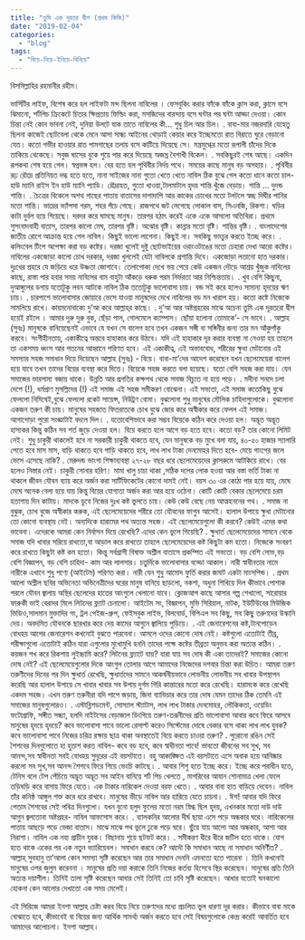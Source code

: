 ```yaml
---
title: "তুমি এক দূরতর দ্বীপ (প্রথম কিস্তি)"
date: "2019-02-04"
categories: 
  - "blog"
tags: 
  - "বিয়ে-নিয়ে-ইনিয়ে-বিনিয়ে"
---
```


বিসমিল্লাহির রহমানীর রহীম।

ভার্সিটির লাইফ, বিশেষ করে হল লাইফটা মন্দ ছিলনা নাবিলের । ফেসবুকিং করার ফাঁকে ফাঁকে ক্লাস করা, ক্লাসে বসে ঝিমানো, শর্টপিচ ক্রিকেটে চিতার ক্ষিপ্রতায় ফিল্ডিং করা, মসজিদের বারন্দায় বসে ঘন্টার পর ঘন্টা আড্ডা দেওয়া। কোন চিন্তা নেই কোন ভাবনা নেই, দুনিয়া উলটে যাক তাতে নাবিলের কী... শুধু চিল আর চিল। . বাবা-মার নজরদারি যেহেতু ছিলনা কাজেই ছোটবেলা থেকে মেনে আসা সান্ধ্য আইনের থোড়াই কেয়ার করে ইচ্ছেমতো রাত বিরাতে ঘুরে বেড়ানো যেত। কতো গভীর হাওয়ার রাত পামগাছের তলায় বসে কাটিয়ে দিয়েছে সে। মন্ত্রমুগ্ধের মতো রূপালী চাঁদের দিকে তাকিয়ে থেকেছে। সবুজ ঘাসের বুকে শুয়ে পার করে দিয়েছে অজস্র বৈশাখী বিকেল। . সবকিছুরই শেষ আছে। একদিন রূপকথা শেষ হয়ে গেল। স্বপ্নভঙ্গ হল। বের হতে হল পৃথিবীর নির্দয় পথে। সময়ের কাছে মানুষ বড় অসহায়। . পৃথিবীর রূঢ় রৌদ্রে প্রতিনিয়ত দগ্ধ হতে হতে, নানা সাইজের নানা গুতো খেতে খেতে নাবিল ঠিক বুঝে গেল কতো ধানে কতো চাল- হাউ ম্যানি রাইস ইন হাউ ম্যানি প্যাডি। রৌদ্রাহত, গুতো খাওয়া,টালমাটাল হৃদয় শান্তি খুঁজে বেড়ায়। শান্তি ... দুদন্ড শান্তি। . চৈত্রের বিকেলে অশত্থ গাছের পাতায় বাতাসের দাপাদাপি আর কাকের চোখের মতো টলটলে স্বচ্ছ দিঘীর পানির মতো শান্তি। ভাদ্রের ভ্যাঁপসা গরম, শহর পঁচে গেছে। রাজপথে জট লেগেছে লোকাল বাস, সিএনজি, রিকশা। ঘড়ির কাটা দুর্বল হয়ে গিয়েছে। দরদর করে ঘামছে মানুষ। তারপর হঠাৎ করেই একে একে আসলো অতিথিরা। প্রথমে সুসংবাদবাহী বাতাস, তারপর কালো মেঘ, তারপর বৃষ্টি। অঝোর বৃষ্টি। কান্নার মতো বৃষ্টি। শান্তির বৃষ্টি। . বাংলাদেশের জাতীয় রোগে আক্রান্ত হয়ে গেল নাবিল। কিছুই ভালো লাগেনা। কিছুই না। সবকিছু ভাংচুর করতে ইচ্ছে করে। . কলিংবেল টিপে অপেক্ষা করা বড় কষ্টের। দরজা খুলেই দুষ্টু ছোটভাইয়ের ওরাংওটাঙের মতো চেহারা দেখা আরো কষ্টের। নাবিলের একজোড়া কালো চোখ দরকার, দরজা খুললেই যেটা নাবিলকে প্রশান্তি দিবে। একজোড়া লতানো হাত দরকার। দুঃখের প্রহরে যে জড়িয়ে ধরে উষ্ণতা জোগাবে। তেলাপোকা দেখে ভয় পেয়ে কেউ একজন দৌড়ে আশ্রয় খুঁজুক নাবিলের কাছে, রাস্তা পার হবার সময় নাবিলের বাম বাহুটা আঁকড়ে ধরুক পরম নির্ভরতা আর নিশ্চিন্ততায়। . খুব বেশি কিছুনা, দুআঙ্গুলের ডগায় যতোটুকু লবন আটকে নাবিল ঠিক ততোটুকু ভালোবাসা চায়। বন্ড সই করে হলেও সামান্য হৃদয়ের ঋণ চায়। . চারপাশে ভালোবাসার জোয়ারে ভেসে যাওয়া মানুষদের দেখে নাবিলের বড় মন খারাপ হয়। কতো কষ্টে নিজেকে সামলিয়ে রাখে। কায়মনোবাক্যে দু’আ করে আল্লাহ্‌র কাছে। . দু’আ আর অষ্টপ্রহরের মাঝে অচেনা তুমি এক দূরতরো দ্বীপ হয়েই রইলে । আমার দুরু দুরু বুক, ছেঁড়া পাল, গোলমেলে ক্যাম্পাস। ছোঁয়া হলোনা তোমাকে’- সে ভাবে। . আল্লাহ (সুবঃ) মানুষকে বানিয়েছেনই এভাবে যে যখন সে বালেগ হবে তখন একজন সঙ্গী বা সঙ্গিনীর জন্য তার মন আঁকুপাঁকু করবে। সংগীহীনতায়, একাকীত্বে অন্তরে হাহাকার করে উঠবে। যদি এই হাহাকার দূর করার ব্যবস্থা না নেওয়া হয় তাহলে তা একসময় ধ্বংস আর পতনের আহ্বানে পরিণত হবে। এই একাকীত্ব, এই অভাববোধ, শরীরের ক্ষুধা মেটানোর এই সমস্যার সহজ সমাধান দিয়ে দিয়েছেন আল্লাহ (সুবঃ) - বিয়ে। বাবা-মা’দের আদেশ করেছেন যখন ছেলেমেয়েরা বালেগ হয়ে যাবে তখন তাদের বিয়ের ব্যবস্থা করে দিতে। বিয়েকে সহজ করতে বলা হয়েছে। যতো বেশি সহজ করা যায়। যেন সমাজের ভারসাম্য বজায় থাকে। উন্নতি আর প্রগতির কক্ষপথ থেকে সমাজ বিচ্যুত না হয়ে পড়ে। . মদীনা সনদে চলা দেশে (!), ধর্মপ্রাণ মুসল্লিদের (!) এই সমাজ এই সহজ সমীকরণ বোঝেনা। এই সভ্যতা, এই সমাজ কতোকিছু বুঝে ফেললো নিমিষেই,বুঝে ফেললো রকেট সায়েন্স, নিউট্রণ বোমা। বুঝলোনা শুধু মানুষের মৌলিক চাহিদাগুলোকে। বুঝলোনা একজন তরুণ কী চায়। মানুষের সহজাত ফিতরাতকে চোখ বুঝে জোর করে অস্বীকার করে ফেলল এই সমাজ। আগাগোড়া পুরো সংজ্ঞাটাই বদলে দিল। . যতোবেশিভাবে করা সম্ভব বিয়েকে কঠিন করে দেওয়া হল। অদ্ভূত অদ্ভূত হাস্যকর কিন্তু কঠিন সব শর্ত জুড়ে দেওয়া হল। বিয়ে করতে হলে আগে বড় হতে হবে। কতো বড়? তার কোনো লিমিট নেই। শুধু চাকুরী থাকলেই হবে না সরকারী চাকুরী থাকতে হবে, যেন মানুষকে বড় মুখে বলা যায়, ৪০-৫০ হাজার স্যালারি পেতে হবে মাস মাস, বাড়ি থাকতে হবে গাড়ি থাকতে হবে, লাখ লাখ টাকা দেনমোহর দিতে হবে- মেয়ে গাংগের জলে ভেসে এসেছে নাকি? . মেরুদন্ড ভাংগা শিক্ষাব্যবস্থা ২৭-২৮ বছর ধরে ছেলেমেয়েদের ক্লাসরুমে আটকিয়ে রাখে। বের হলেও নিস্তার নেই। চাকুরী সোনার হরিণ। মামা খালু চাচা থাকা ,সঠিক দলের লোক হওয়া আর বস্তা ভর্তি টাকা না থাকলে জীবন যৌবন ব্যায় করে অর্জন করা সার্টিফিকেটের কোনো দামই নেই। বয়স ৩০ এর কোঠা পার হয়ে যায়, মেঘে মেঘে অনেক বেলা হয়ে যায় কিন্তু বিয়ের যোগ্যতা অর্জন করা আর হয়ে ওঠেনা। কোটি কোটি বেকার ছেলেমেয়ে চরম হতাশায় দিন কাটায়। মাদকে ডুবে নিজের দুঃখ কষ্ট ভুলতে চায়। কেউ কেউ বেছে নেয় আত্মহননের পথ। . সমাজ না বুঝুক, চোখ বুজে অস্বীকার করুক, এই ছেলেমেয়েদের শরীরে তো যৌবনের ফাগুন আসেই। হালাল উপায়ে ক্ষুধা মেটানোর তো কোনো ব্যবস্থায় নেই। অন্যদিকে হারামের পথ অত্যন্ত সহজ। এই ছেলেমেয়েগুলো কী করবে? কেউই এদের কথা ভাবেনা। এদেরকে আমরা কেন নির্বাসন দিয়ে রেখেছি? এদের কেন ভুলে গিয়েছি? . ক্ষুধার্ত ছেলেমেয়েদের সামনে থেকে সমাজ যদি খাবার সরিয়ে রাখতো,বা আড়াল করে রাখতো তাহলে ছেলেমেয়েদের কষ্ট কিছুটা কম হতো। নিজেকে সংবরণ করে রাখতে কিছুটা কষ্ট কম হতো। কিন্তু সর্বগ্রাসী বিষাক্ত অশ্লীল বাতাসে প্রকম্পিত এই সভ্যতা। বড় বেশি লোভ,বড় বেশি বিজ্ঞাপন, বড় বেশি চাহিদা- কাম আর লালসার। চতুর্দিকে ভালোবাসার বড্ডো আকাল। নারী স্বাধীনতার নামে নারীকে এখানে শুধু পণ্যে (আইটেম) পরিণত করা। নারী যেন শুধু আমোদ ফুর্তি করার জমাট একটা মাংসপিন্ড। . প্রথম আলো অশ্লীল ছবির অভিনেতা অভিনেত্রীদের ঘরের মানুষ বানিয়ে ছাড়লো, নকশা, অধুনা শিখিয়ে দিল কীভাবে পোশাক পরলে যৌবন জ্বালায় অস্থির ছেলেদের হাতের আংগুলে খেলানো যাবে। ক্লোজআপ কাছে আসার গল্প শেখালো, সারোয়ার ফারুকী ভাই বেরাদর মিলে লিটনের ফ্ল্যাট চেনালো। আইটেম সং, বিজ্ঞাপন, মুভি সিরিয়াল, নাটক, ইউটিউবের মিউজিক ভিডিও,সালমান মুক্তাদির গং, ট্রল পেইজ-গ্রুপ, ফেইসবুক লাইভ, বিলবোর্ড, বিপিএল সব কিছু, সব কিছু তরুণদের উস্কানি দেয়। অবদমিত যৌবনকে ছারখার করে দেয় কামের আগুনে জ্বালিয়ে পুড়িয়ে। . এই জেনারেশনের কষ্ট,টানপোড়েন বোধহয় আগের জেনারেশন কখনোই বুঝতে পারবেনা। আসলে ওদের কোনো দোষ নেই। কষ্টগুলো এতোটাই তীব্র, পরীক্ষাগুলো এতোটাই কঠিন যারা এগুলোর মুখোমুখি হননি তাদের পক্ষে কষ্টের তীব্রতা অনুভব করা অত্যন্ত কঠিন। . কয়জন শখ করে রিকশায় লুইচ্চামি করে? লিটনের ফ্ল্যাটে যায়? যারা যায় সব দোষ কী একা তাদেরই? সমাজের কোনো দোষ নেই? এই ছেলেমেয়েগুলোর দিকে আংগুল তোলার আগে আমাদের নিজেদের দশবার চিন্তা করা উচিত। আমরা তরুণ তরুণীদের দিনের পর দিন ক্ষুধার্ত রেখেছি, ক্ষুধার্তদের সামনে আকর্ষনীয়ভাবে লোভনীয় লোভনীয় সব খাবার উপস্থাপন করেছি আর হালাল উপায়ে সে খাবার খাবার সব উপায় দুর্গম গিরি কান্তারের মতো করে রেখেছি। হারামকে করে রেখেছি একদম সহজ। এখন তরুণ তরুনীরা যদি পাপে জড়ায়, জিনা ব্যাভিচার করে তার দোষ যেমন তাদের ঠিক তেমনি এই সমাজের মানুষগুলোরও। . এস্টাব্লিশডমেন্ট, সোস্যাল স্ট্যাটাস, লাখ লাখ টাকার দেনমোহর, লৌকিকতা, ওয়েডিং ফটোগ্রাফি, সঙ্গীত সন্ধ্যা, হলদি নাইটসের বেড়াজাল ডিংগিয়ে তরুণ-তরূনীদের প্রতি ভালোবাসা আবার কবে ফিরে আসবে মানুষের হৃদয়ে হৃদয়ে? কবে ভালোবাসা পাবে ভালো রেসাল্ট করেও সিস্টেমের দোষে বেকার বসে থাকা লাখ লাখ যুবক? কবে ভালোবাসা পাবে নিজের চরিত্র রক্ষায় ছাত্র থাকা অবস্থাতেই বিয়ে করতে চাওয়া তরুণ? . পুরোনো রঙিন সেই শৈশবের দিনগুলোতে হা হুতাশ করত নাবিল- কবে বড় হবে, কবে স্বাধীনতা পাবে! ভাবতো জীবনের সব সুখ, সব আনন্দ,সব স্বাধীনতা সবই বোধহয় সুদূরের এই বয়সটাতে। বহু আকাঙ্ক্ষিত এই বয়সটাতে এসে অবাক হয়ে আবিষ্কার করলো সব সুখ,সব আনন্দ শৈশবে ফিরে গিয়ে ভেংচি কাটছে। . আবার শিশু হতে ইচ্ছে করে। ইচ্ছে করে পরাধীন হতে, টেনিস বলে টেপ পেঁচিয়ে অদ্ভূত অদ্ভূত সব আইন বানিয়ে শর্ট পিচ খেলতে , মাগরিবের আযান শোনামাত্র খেলা ফেলে তড়িঘড়ি করে বাসায় ফিরে যেতে। এক টাকার নারিকেল দেওয়া বরফ খেতে। . আবার বাবা হাত বাড়িয়ে দেবেন। নাবিল তাঁর কনিষ্ঠ আঙ্গুল শক্ত করে ধরে রাখবে। মানুষের ভীড়ে নাবিল আর হারিয়ে যেতে চায়না। . ঈশ! আবার যদি ফিরে পেতাম শৈশবের সেই পবিত্র দিনগুলো। যখন বুনো হলুদ ফুলের মতো নরম স্নিগ্ধ ছিল হৃদয়, এখনকার মতো দাউ দাউ আগুন জ্বলতোনা অষ্টপ্রহর- নাবিল আফসোস করে। . ব্যালকনির আলোর দীর্ঘ ছায়া এসে পড়ে অন্ধকার ঘরে। নারিকেলের পাতায় আছড়ে পড়ে ভেজা বাতাস। মাঝে মাঝে পথ ভুলে ঢুকে পড়ে ঘরে। ছুঁয়ে যায় আলো আর অন্ধকার, আশা আর নিরাশা। নাবিল এক নব্য প্রাচীন যুবক। বিছানায় শুয়ে ছটফট করে। . সমীকরণ ধীরে ধীরে জটিল হতে থাকে। যোগ হতে থাকে একের পর এক নতুন ভ্যারিয়েবল। সমাধান করবে কে? আদৌ কি সমাধান আছে না সমাধান অনির্ণীত? . আল্লাহ্‌ সুবহানু তা’আলা কোন সমস্যা সৃষ্টি করেছেন আর তার সমাধান দেননি এমনতো হতে পারেনা । তিনি কখনোই মানুষের ওপর জুলুম করেননা । মানুষের প্রতি দয়া করাকে তিনি নিজের কর্তব্য হিসেবে স্থির করেছেন। মানুষের প্রতি তিনি অত্যন্ত দয়াশীল। তিনিই তালা সৃষ্টি করেছেন আবার সেই তিনিই তো চাবি সৃষ্টি করেছেন। আধার যতোই ঘনকালো হোকনা কেন আলোর দেখাতো এক সময় মেলেই।

এই সিরিজে আমরা ইনশা আল্লাহ চেষ্টা করব বিয়ে নিয়ে তরুণদের মধ্যে প্রচলিত ভুল ধারণা দূর করার। কীভাবে বাবা মাকে বোঝাতে হবে, কীভাবেই বা বিয়ের জন্য আর্থিক সামর্থ্য অর্জন করতে হবে সেই বিষয়গুলোকে কেন্দ্র করেই আবর্তিত হবে আমাদের আলোচনা। ইনশা আল্লাহ।
